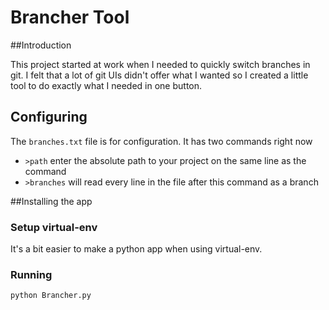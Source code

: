 # Brancher Tool

##Introduction

This project started at work when I needed to quickly switch branches in git. I felt that a lot of git UIs didn't offer what I wanted so I created a little tool to do exactly what I needed in one button.

## Configuring

The `branches.txt` file is for configuration. It has two commands right now
* `>path` enter the absolute path to your project on the same line as the command
* `>branches` will read every line in the file after this command as a branch

##Installing the app

### Setup virtual-env

It's a bit easier to make a python app when using virtual-env.

### Running

`python Brancher.py`
